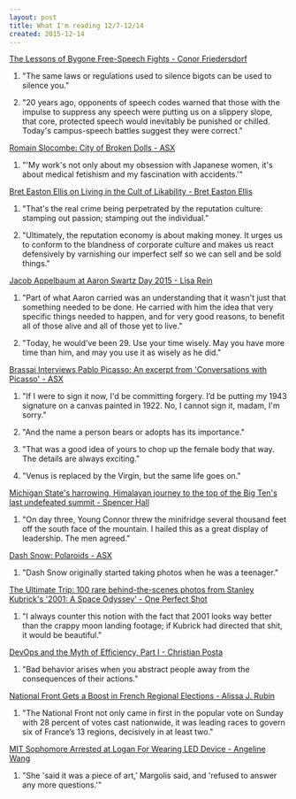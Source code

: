 ```yaml
---
layout: post
title: What I'm reading 12/7-12/14
created: 2015-12-14
---
```


[The Lessons of Bygone Free-Speech Fights - Conor Friedersdorf](http://www.theatlantic.com/politics/archive/2015/12/what-student-activists-can-learn-from-bygone-free-speech-fights/419178/)

1. "The same laws or regulations used to silence bigots can be used to silence you."

2. "20 years ago, opponents of speech codes warned that those with the impulse to suppress any speech were putting us on a slippery slope, that core, protected speech would inevitably be punished or chilled. Today's campus-speech battles suggest they were correct."

[Romain Slocombe: City of Broken Dolls - ASX](http://www.americansuburbx.com/2014/06/romain-slocombe-city-of-broken-dolls.html)

1. "'My work's not only about my obsession with Japanese women, it's about medical fetishism and my fascination with accidents.'"

[Bret Easton Ellis on Living in the Cult of Likability - Bret Easton Ellis](http://www.nytimes.com/2015/12/08/opinion/bret-easton-ellis-on-living-in-the-cult-of-likability.html)

1. "That's the real crime being perpetrated by the reputation culture: stamping out passion; stamping out the individual."

2. "Ultimately, the reputation economy is about making money. It urges us to conform to the blandness of corporate culture and makes us react defensively by varnishing our imperfect self so we can sell and be sold things."

[Jacob Appelbaum at Aaron Swartz Day 2015 - Lisa Rein](http://www.aaronswartzday.org/jacobappelbaum-2015/)

1. "Part of what Aaron carried was an understanding that it wasn't just that something needed to be done. He carried with him the idea that very specific things needed to happen, and for very good reasons, to benefit all of those alive and all of those yet to live."

2. "Today, he would’ve been 29. Use your time wisely. May you have more time than him, and may you use it as wisely as he did."

[Brassai Interviews Pablo Picasso: An excerpt from 'Conversations with Picasso' - ASX](http://www.americansuburbx.com/2015/12/brassai-interviews-pablo-picasso-an-excerpt-from-conversations-with-picasso.html)

1. "If I were to sign it now, I'd be committing forgery. I’d be putting my 1943 signature on a canvas painted in 1922. No, I cannot sign it, madam, I'm sorry."

2. "And the name a person bears or adopts has its importance."

3. "That was a good idea of yours to chop up the female body that way. The details are always exciting."

4. "Venus is replaced by the Virgin, but the same life goes on."

[Michigan State's harrowing, Himalayan journey to the top of the Big Ten's last undefeated summit - Spencer Hall](http://www.sbnation.com/2015/12/11/9888190/michigan-state-drive-iowa-lunatic-mountain)

1. "On day three, Young Connor threw the minifridge several thousand feet off the south face of the mountain. I hailed this as a great display of leadership. The men agreed."

[Dash Snow: Polaroids - ASX](http://www.americansuburbx.com/2012/02/dash-snow-polaroids.html)

1. "Dash Snow originally started taking photos when he was a teenager."

[The Ultimate Trip: 100 rare behind-the-scenes photos from Stanley Kubrick's '2001: A Space Odyssey' - One Perfect Shot](http://oneperfectshotdb.com/news/the-ultimate-trip-100-rare-behind-the-scenes-photos-from-stanley-kubricks-2001-a-space-odyssey/)

1. "I always counter this notion with the fact that 2001 looks way better than the crappy moon landing footage; if Kubrick had directed that shit, it would be beautiful."

[DevOps and the Myth of Efficiency, Part I - Christian Posta](http://blog.christianposta.com/devops/devops-and-the-myth-of-efficiency-part-i/)

1. "Bad behavior arises when you abstract people away from the consequences of their actions."

[National Front Gets a Boost in French Regional Elections - Alissa J. Rubin](http://www.nytimes.com/2015/12/08/world/europe/marine-le-pen-gets-a-boost-in-french-regional-elections.html)

1. "The National Front not only came in first in the popular vote on Sunday with 28 percent of votes cast nationwide, it was leading races to govern six of France’s 13 regions, decisively in at least two."

[MIT Sophomore Arrested at Logan For Wearing LED Device - Angeline Wang](http://tech.mit.edu/V127/N40/simpson.html)

1. "She 'said it was a piece of art,' Margolis said, and 'refused to answer any more questions.'"
